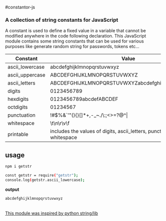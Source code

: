 #constantor-js
### A collection of string constants for JavaScript
A constant is used to define a fixed value in a variable that cannot be modified anywhere in the code following declaration. This JavaScript module contains some string constants that can be used for various purposes like generate random string for passwords, tokens etc...

| Constant | Value |
| ------ | ------ |
| ascii_lowercase | abcdefghijklmnopqrstuvwxyz |
| ascii_uppercase | ABCDEFGHIJKLMNOPQRSTUVWXYZ |
| ascii_letters | ABCDEFGHIJKLMNOPQRSTUVWXYZabcdefghijklmnopqrstuvwxyz |
| digits | 0123456789 |
| hexdigits | 0123456789abcdefABCDEF |
| octdigits | 01234567 |
| punctuation | !#$%&`'\"(){}[]*+,-_~./\\:;<>=?@^\| |
| whitespace | \t\n\r\v\f |
| printable | includes the values of digits, ascii_letters, punctuation & whitespace |

## usage
```sh
npm i getstr
```
```sh
const getstr = require("getstr");
console.log(getstr.ascii_lowercase);
```
**output**
```sh
abcdefghijklmnopqrstuvwxyz
```
\
[This module was inspired by python string/lib](https://docs.python.org/3/library/string.html)
